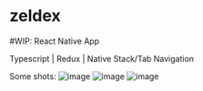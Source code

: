 # zeldex
#WIP: React Native App

Typescript | Redux | Native Stack/Tab Navigation

Some shots:
![image](https://github.com/denzariu/zeldex/assets/40743579/e4e669b8-b976-4d36-92dc-d9a171db05a4)
![image](https://github.com/denzariu/zeldex/assets/40743579/db168df8-ea75-4f38-a52c-7f133dd526b6)
![image](https://github.com/denzariu/zeldex/assets/40743579/07c90cd4-bd50-4901-b3d9-f42b8d1ff500)
